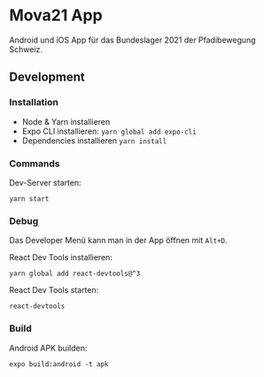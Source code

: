 # Mova21 App

Android und iOS App für das Bundeslager 2021 der Pfadibewegung Schweiz.

## Development

### Installation

- Node & Yarn installieren
- Expo CLI installieren: `yarn global add expo-cli`
- Dependencies installieren `yarn install`


### Commands

Dev-Server starten:

    yarn start

### Debug

Das Developer Menü kann man in der App öffnen mit `Alt+D`.

React Dev Tools installieren:

    yarn global add react-devtools@^3

React Dev Tools starten:

    react-devtools

### Build

Android APK builden:

    expo build:android -t apk
